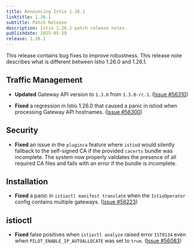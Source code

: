 ```yaml
---
title: Announcing Istio 1.26.1
linktitle: 1.26.1
subtitle: Patch Release
description: Istio 1.26.1 patch release notes.
publishdate: 2025-05-29
release: 1.26.1
---
```



This release contains bug fixes to improve robustness. This release note describes what is different between Istio 1.26.0 and 1.26.1.

## Traffic Management

- **Updated** Gateway API version to `1.3.0` from `1.3.0-rc.1`. ([Issue #56310](https://github.com/istio/istio/issues/56310))

- **Fixed** a regression in Istio 1.26.0 that caused a panic in istiod when processing Gateway API hostnames. ([Issue #56300](https://github.com/istio/istio/issues/56300))

## Security

- **Fixed** an issue in the `pluginca` feature where `istiod` would silently fallback to the self-signed CA if the provided `cacerts` bundle was incomplete. The system now properly validates the presence of all required CA files and fails with an error if the bundle is incomplete.

## Installation

- **Fixed** a panic in `istioctl manifest translate` when the `IstioOperator` config contains multiple gateways. ([Issue #56223](https://github.com/istio/istio/issues/56223))

## istioctl

- **Fixed** false positives when `istioctl analyze` raised error `IST0134` even when `PILOT_ENABLE_IP_AUTOALLOCATE` was set to `true`. ([Issue #56083](https://github.com/istio/istio/issues/56083))

